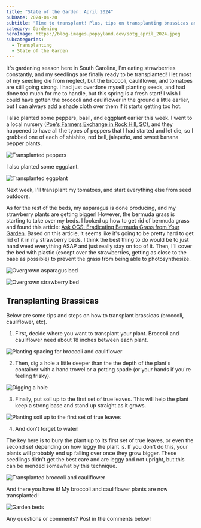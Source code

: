 ```yaml
---
title: "State of the Garden: April 2024"
pubDate: 2024-04-20
subtitle: "Time to transplant! Plus, tips on transplanting brassicas and getting rid of bermuda grass in your garden beds"
category: Gardening
heroImage: https://blog-images.poppyland.dev/sotg_april_2024.jpeg
subcategories:
  - Transplanting
  - State of the Garden
---
```

It's gardening season here in South Carolina, I'm eating strawberries constantly, and my seedlings are finally ready to be transplanted! I let most of my seedling die from neglect, but the broccoli, cauliflower, and tomatoes are still going strong. I had just overdone myself planting seeds, and had done too much for me to handle, but this spring is a fresh start! I wish I could have gotten the broccoli and cauliflower in the ground a little earlier, but I can always add a shade cloth over them if it starts getting too hot.

I also planted some peppers, basil, and eggplant earlier this week. I went to a local nursery ([Poe's Farmers Exchange in Rock Hill, SC](https://www.facebook.com/FarmersExchangeRockHill/)), and they happened to have all the types of peppers that I had started and let die, so I grabbed one of each of shishito, red bell, jalapeño, and sweet banana pepper plants.

![Transplanted peppers](https://blog-images.poppyland.dev/garden_april_2024_4.jpeg)

I also planted some eggplant.

![Transplanted eggplant](https://blog-images.poppyland.dev/garden_april_2024_3.jpeg)

Next week, I'll transplant my tomatoes, and start everything else from seed outdoors.

As for the rest of the beds, my asparagus is done producing, and my strawberry plants are getting bigger! However, the bermuda grass is starting to take over my beds. I looked up how to get rid of bermuda grass and found this article: [Ask OGS: Eradicating Bermuda Grass from Your Garden](https://www.organicgrowersschool.org/blog/ask-ogs-eradicating-bermuda-grass-from-your-garden). Based on this article, it seems like it's going to be pretty hard to get rid of it in my strawberry beds. I think the best thing to do would be to just hand weed everything ASAP and just really stay on top of it. Then, I'll cover the bed with plastic (except over the strawberries, getting as close to the base as possible) to prevent the grass from being able to photosynthesize.

![Overgrown asparagus bed](https://blog-images.poppyland.dev/garden_april_2024_2.jpeg)

![Overgrown strawberry bed](https://blog-images.poppyland.dev/garden_april_2024_1.jpeg)

## Transplanting Brassicas

Below are some tips and steps on how to transplant brassicas (broccoli, cauliflower, etc).

1. First, decide where you want to transplant your plant. Broccoli and cauliflower need about 18 inches between each plant.

![Planting spacing for broccoli and cauliflower](https://blog-images.poppyland.dev/broccoli_1.jpeg)

2. Then, dig a hole a little deeper than the the depth of the plant's container with a hand trowel or a potting spade (or your hands if you're feeling frisky).

![Digging a hole](https://blog-images.poppyland.dev/broccoli_2.jpeg)

3. Finally, put soil up to the first set of true leaves. This will help the plant keep a strong base and stand up straight as it grows.

![Planting soil up to the first set of true leaves](https://blog-images.poppyland.dev/broccoli_3.jpeg)

4. And don't forget to water!

The key here is to bury the plant up to its first set of true leaves, or even the second set depending on how leggy the plant is. If you don't do this, your plants will probably end up falling over once they grow bigger. These seedlings didn't get the best care and are leggy and not upright, but this can be mended somewhat by this technique.

![Transplanted broccoli and cauliflower](https://blog-images.poppyland.dev/broccoli_4.jpeg)

And there you have it! My broccoli and cauliflower plants are now transplanted!

![Garden beds](https://blog-images.poppyland.dev/sotg_april_2024.jpeg)

Any questions or comments? Post in the comments below!